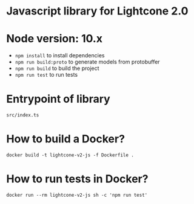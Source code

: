 # Javascript library for Lightcone 2.0

# Node version: 10.x

- `npm install` to install dependencies
- `npm run build:proto` to generate models from protobuffer
- `npm run build` to build the project
- `npm run test` to run tests

# Entrypoint of library

`src/index.ts`

# How to build a Docker?

```
docker build -t lightcone-v2-js -f Dockerfile .
```

# How to run tests in Docker?

```
docker run --rm lightcone-v2-js sh -c 'npm run test'
```
